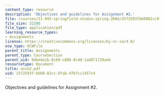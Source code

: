 ```yaml
---
content_type: resource
description: 'Objectives and guidelines for Assignment #2.'
file: /courses/11-945-springfield-studio-spring-2004/1572593fbb0882cc9fab47b7cc1457c4_assn2.pdf
file_size: 32286
file_type: application/pdf
learning_resource_types:
- Assignments
license: https://creativecommons.org/licenses/by-nc-sa/4.0/
ocw_type: OCWFile
parent_title: Assignments
parent_type: CourseSection
parent_uid: 84be4a1b-8c69-c888-8c40-1ad871729aeb
resourcetype: Document
title: assn2.pdf
uid: 1572593f-bb08-82cc-9fab-47b7cc1457c4
---
```

Objectives and guidelines for Assignment #2.